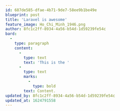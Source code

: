 ```yaml
---
id: 687de585-dfae-4b71-9de7-58ee9b1be49e
blueprint: post
title: 'Laravel is awesome'
feature_image: Ho_Chi_Minh_1946.png
author: 8fc1c2ff-8934-4a56-b54d-1d59239fe54c
bard:
  -
    type: paragraph
    content:
      -
        type: text
        text: 'This is the '
      -
        type: text
        marks:
          -
            type: bold
        text: Content.
updated_by: 8fc1c2ff-8934-4a56-b54d-1d59239fe54c
updated_at: 1624791558
---
```

